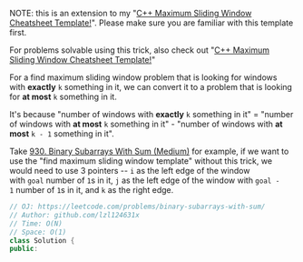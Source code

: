 
NOTE: this is an extension to my "[C++ Maximum Sliding Window Cheatsheet Template!](https://leetcode.com/problems/frequency-of-the-most-frequent-element/discuss/1175088/C%2B%2B-Maximum-Sliding-Window-Cheatsheet-Template!)". Please make sure you are familiar with this template first.

For problems solvable using this trick, also check out "[C++ Maximum Sliding Window Cheatsheet Template!](https://leetcode.com/problems/frequency-of-the-most-frequent-element/discuss/1175088/C%2B%2B-Maximum-Sliding-Window-Cheatsheet-Template!)"

For a find maximum sliding window problem that is looking for windows with **exactly** `k` something in it, we can convert it to a problem that is looking for **at most** `k` something in it.

It's because "number of windows with **exactly** `k` something in it" = "number of windows with **at most** `k` something in it" - "number of windows with **at most** `k - 1` something in it".

Take [930. Binary Subarrays With Sum (Medium)](https://leetcode.com/problems/binary-subarrays-with-sum/discuss/1513935/C%2B%2B-Prefix-State-Map-or-Sliding-Window) for example, if we want to use the "find maximum sliding window template" without this trick, we would need to use 3 pointers -- `i` as the left edge of the window with `goal` number of `1`s in it, `j` as the left edge of the window with `goal - 1` number of `1`s in it, and `k` as the right edge.

```cpp
// OJ: https://leetcode.com/problems/binary-subarrays-with-sum/
// Author: github.com/lzl124631x
// Time: O(N)
// Space: O(1)
class Solution {
public: